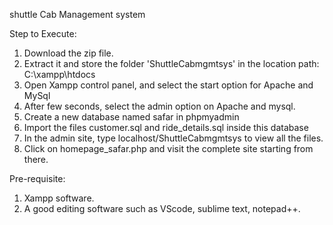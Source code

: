 shuttle Cab Management system

Step to Execute:
1)	Download the zip file.
2)	Extract it and store the folder 'ShuttleCabmgmtsys' in the location path: C:\xampp\htdocs
3)	Open Xampp control panel, and select the start option for Apache and MySql
4)	After few seconds, select the admin option on Apache and mysql.
5)	Create a new database named safar in phpmyadmin
6)	Import the files customer.sql and ride_details.sql inside this database
7)	In the admin site, type localhost/ShuttleCabmgmtsys to view all the files.
8)	Click on homepage_safar.php and visit the complete site starting from there.

Pre-requisite: 
1)	Xampp software.
2)	A good editing software such as VScode, sublime text, notepad++.
